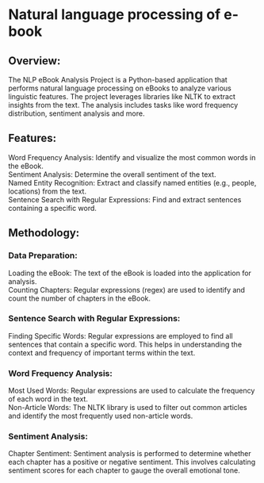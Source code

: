 # Natural language processing of e-book

## Overview:
The NLP eBook Analysis Project is a Python-based application that performs natural language processing on eBooks to analyze various linguistic features. The project leverages libraries like NLTK to extract insights from the text. The analysis includes tasks like word frequency distribution, sentiment analysis and more.

## Features:
Word Frequency Analysis: Identify and visualize the most common words in the eBook.<br>
Sentiment Analysis: Determine the overall sentiment of the text.<br>
Named Entity Recognition: Extract and classify named entities (e.g., people, locations) from the text.<br>
Sentence Search with Regular Expressions: Find and extract sentences containing a specific word.<br>

## Methodology:
### Data Preparation:
Loading the eBook: The text of the eBook is loaded into the application for analysis.<br>
Counting Chapters: Regular expressions (regex) are used to identify and count the number of chapters in the eBook.<br>

### Sentence Search with Regular Expressions:
Finding Specific Words: Regular expressions are employed to find all sentences that contain a specific word. This helps in understanding the context and frequency of important terms within the text.<br>

### Word Frequency Analysis:
Most Used Words: Regular expressions are used to calculate the frequency of each word in the text.<br>
Non-Article Words: The NLTK library is used to filter out common articles and identify the most frequently used non-article words.<br>

### Sentiment Analysis:
Chapter Sentiment: Sentiment analysis is performed to determine whether each chapter has a positive or negative sentiment. This involves calculating sentiment scores for each chapter to gauge the overall emotional tone.<br>

